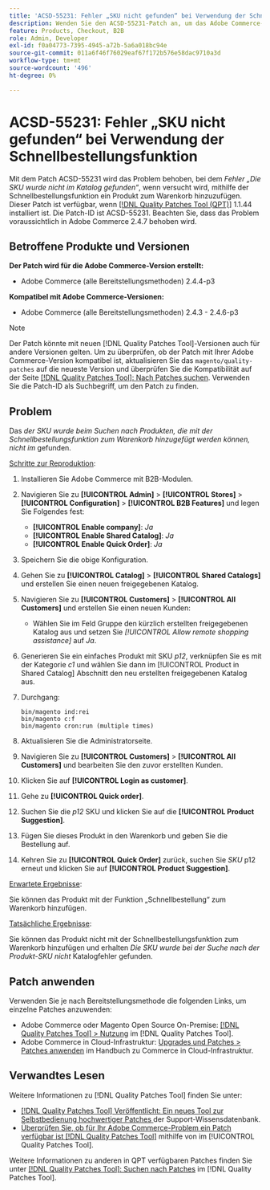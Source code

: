 ```yaml
---
title: 'ACSD-55231: Fehler „SKU nicht gefunden“ bei Verwendung der Schnellbestellungsfunktion'
description: Wenden Sie den ACSD-55231-Patch an, um das Adobe Commerce-Problem zu beheben, bei dem der Fehler *'Die SKU wurde nicht im Katalog gefunden'* auftritt, wenn Sie versuchen, mithilfe der Schnellbestellungsfunktion ein Produkt zum Warenkorb hinzuzufügen.
feature: Products, Checkout, B2B
role: Admin, Developer
exl-id: f0a04773-7395-4945-a72b-5a6a018bc94e
source-git-commit: 011a6f46f76029eaf67f172b576e58dac9710a3d
workflow-type: tm+mt
source-wordcount: '496'
ht-degree: 0%

---
```


# ACSD-55231: Fehler „SKU nicht gefunden“ bei Verwendung der Schnellbestellungsfunktion

Mit dem Patch ACSD-55231 wird das Problem behoben, bei dem *Fehler „Die SKU wurde nicht im Katalog gefunden“*, wenn versucht wird, mithilfe der Schnellbestellungsfunktion ein Produkt zum Warenkorb hinzuzufügen. Dieser Patch ist verfügbar, wenn [[!DNL Quality Patches Tool (QPT)]](https://experienceleague.adobe.com/de/docs/commerce-operations/tools/quality-patches-tool/quality-patches-tool-to-self-serve-quality-patches) 1.1.44 installiert ist. Die Patch-ID ist ACSD-55231. Beachten Sie, dass das Problem voraussichtlich in Adobe Commerce 2.4.7 behoben wird.

## Betroffene Produkte und Versionen

**Der Patch wird für die Adobe Commerce-Version erstellt:**

* Adobe Commerce (alle Bereitstellungsmethoden) 2.4.4-p3

**Kompatibel mit Adobe Commerce-Versionen:**

* Adobe Commerce (alle Bereitstellungsmethoden) 2.4.3 - 2.4.6-p3

>[!NOTE]
>
>Der Patch könnte mit neuen [!DNL Quality Patches Tool]-Versionen auch für andere Versionen gelten. Um zu überprüfen, ob der Patch mit Ihrer Adobe Commerce-Version kompatibel ist, aktualisieren Sie das `magento/quality-patches` auf die neueste Version und überprüfen Sie die Kompatibilität auf der Seite [[!DNL Quality Patches Tool]: Nach Patches suchen](https://experienceleague.adobe.com/tools/commerce-quality-patches/index.html?lang=de). Verwenden Sie die Patch-ID als Suchbegriff, um den Patch zu finden.

## Problem

Das *der SKU wurde beim Suchen nach Produkten, die mit der Schnellbestellungsfunktion zum Warenkorb hinzugefügt werden können, nicht im* gefunden.

<u>Schritte zur Reproduktion</u>:

1. Installieren Sie Adobe Commerce mit B2B-Modulen.
1. Navigieren Sie zu **[!UICONTROL Admin]** > **[!UICONTROL Stores]** > **[!UICONTROL Configuration]** > **[!UICONTROL B2B Features]** und legen Sie Folgendes fest:
   * **[!UICONTROL Enable company]**: *Ja*
   * **[!UICONTROL Enable Shared Catalog]**: *Ja*
   * **[!UICONTROL Enable Quick Order]**: *Ja*
1. Speichern Sie die obige Konfiguration.
1. Gehen Sie zu **[!UICONTROL Catalog]** > **[!UICONTROL Shared Catalogs]** und erstellen Sie einen neuen freigegebenen Katalog.
1. Navigieren Sie zu **[!UICONTROL Customers]** > **[!UICONTROL All Customers]** und erstellen Sie einen neuen Kunden:
   * Wählen Sie im Feld Gruppe den kürzlich erstellten freigegebenen Katalog aus und setzen Sie *[!UICONTROL Allow remote shopping assistance]* auf *Ja*.
1. Generieren Sie ein einfaches Produkt mit SKU *p12*, verknüpfen Sie es mit der Kategorie *c1* und wählen Sie dann im [!UICONTROL Product in Shared Catalog] Abschnitt den neu erstellten freigegebenen Katalog aus.
1. Durchgang:

   ```
   bin/magento ind:rei 
   bin/magento c:f 
   bin/magento cron:run (multiple times)
   ```

1. Aktualisieren Sie die Administratorseite.
1. Navigieren Sie zu **[!UICONTROL Customers]** > **[!UICONTROL All Customers]** und bearbeiten Sie den zuvor erstellten Kunden.
1. Klicken Sie auf **[!UICONTROL Login as customer]**.
1. Gehe zu **[!UICONTROL Quick order]**.
1. Suchen Sie die *p12* SKU und klicken Sie auf die **[!UICONTROL Product Suggestion]**.
1. Fügen Sie dieses Produkt in den Warenkorb und geben Sie die Bestellung auf.
1. Kehren Sie zu **[!UICONTROL Quick Order]** zurück, suchen Sie *SKU* p12 erneut und klicken Sie auf **[!UICONTROL Product Suggestion]**.

<u>Erwartete Ergebnisse</u>:

Sie können das Produkt mit der Funktion „Schnellbestellung“ zum Warenkorb hinzufügen.

<u>Tatsächliche Ergebnisse</u>:

Sie können das Produkt nicht mit der Schnellbestellungsfunktion zum Warenkorb hinzufügen und erhalten *Die SKU wurde bei der Suche nach der Produkt-SKU nicht* Katalogfehler gefunden.

## Patch anwenden

Verwenden Sie je nach Bereitstellungsmethode die folgenden Links, um einzelne Patches anzuwenden:

* Adobe Commerce oder Magento Open Source On-Premise: [[!DNL Quality Patches Tool] > Nutzung](/help/tools/quality-patches-tool/usage.md) im [!DNL Quality Patches Tool].
* Adobe Commerce in Cloud-Infrastruktur: [Upgrades und Patches > Patches anwenden](https://experienceleague.adobe.com/docs/commerce-cloud-service/user-guide/develop/upgrade/apply-patches.html?lang=de) im Handbuch zu Commerce in Cloud-Infrastruktur.

## Verwandtes Lesen

Weitere Informationen zu [!DNL Quality Patches Tool] finden Sie unter:

* [[!DNL Quality Patches Tool] Veröffentlicht: Ein neues Tool zur Selbstbedienung hochwertiger Patches ](https://experienceleague.adobe.com/de/docs/commerce-operations/tools/quality-patches-tool/quality-patches-tool-to-self-serve-quality-patches) der Support-Wissensdatenbank.
* [Überprüfen Sie, ob für Ihr Adobe Commerce-Problem ein Patch verfügbar ist [!DNL Quality Patches Tool]](/help/tools/quality-patches-tool/patches-available-in-qpt/check-patch-for-magento-issue-with-magento-quality-patches.md) mithilfe von im [!UICONTROL Quality Patches Tool].


Weitere Informationen zu anderen in QPT verfügbaren Patches finden Sie unter [[!DNL Quality Patches Tool]: Suchen nach Patches](https://experienceleague.adobe.com/tools/commerce-quality-patches/index.html?lang=de) im [!DNL Quality Patches Tool].
